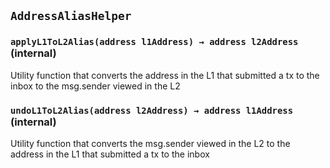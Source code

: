 ## `AddressAliasHelper`






### `applyL1ToL2Alias(address l1Address) → address l2Address` (internal)

Utility function that converts the address in the L1 that submitted a tx to
the inbox to the msg.sender viewed in the L2




### `undoL1ToL2Alias(address l2Address) → address l1Address` (internal)

Utility function that converts the msg.sender viewed in the L2 to the
address in the L1 that submitted a tx to the inbox








